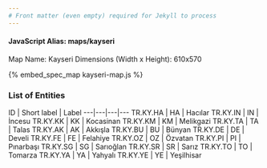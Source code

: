 ```yaml
---
# Front matter (even empty) required for Jekyll to process
---
```


#### JavaScript Alias: maps/kayseri

Map Name: Kayseri
Dimensions (Width x Height): 610x570



{% embed_spec_map kayseri-map.js %}

### List of Entities

ID | Short label | Label
---|---|---|---
TR.KY.HA | HA | Hacılar
TR.KY.IN | IN | İncesu
TR.KY.KK | KK | Kocasinan
TR.KY.KM | KM | Melikgazi
TR.KY.TA | TA | Talas
TR.KY.AK | AK | Akkışla
TR.KY.BU | BU | Bünyan
TR.KY.DE | DE | Develi
TR.KY.FE | FE | Felahiye
TR.KY.OZ | OZ | Özvatan
TR.KY.PI | PI | Pınarbaşı
TR.KY.SG | SG | Sarıoğlan
TR.KY.SR | SR | Sarız
TR.KY.TO | TO | Tomarza
TR.KY.YA | YA | Yahyalı
TR.KY.YE | YE | Yeşilhisar